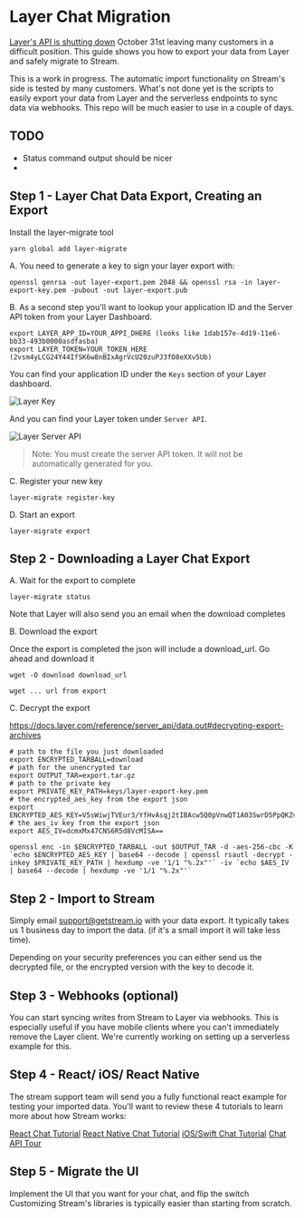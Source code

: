 # Layer Chat Migration

[Layer's API is shutting down](https://getstream.io/blog/layer-shutting-down-all-chat-operations/) October 31st leaving many customers in a difficult position.
This guide shows you how to export your data from Layer and safely migrate to Stream.

This is a work in progress. The automatic import functionality on Stream's side is tested by many customers.
What's not done yet is the scripts to easily export your data from Layer and the serverless endpoints to sync data via webhooks.
This repo will be much easier to use in a couple of days.

## TODO

- Status command output should be nicer
-

## Step 1 - Layer Chat Data Export, Creating an Export

Install the layer-migrate tool

```
yarn global add layer-migrate
```

A. You need to generate a key to sign your layer export with:

```
openssl genrsa -out layer-export.pem 2048 && openssl rsa -in layer-export-key.pem -pubout -out layer-export.pub
```

B. As a second step you'll want to lookup your application ID and the Server API token from your Layer Dashboard.

```
export LAYER_APP_ID=YOUR_APPI_DHERE (looks like 1dab157e-4d19-11e6-bb33-493b0000asdfasba)
export LAYER_TOKEN=YOUR_TOKEN_HERE (2vsm4yLCG24Y44IfSK6w8nBIxAgrVcU20zuPJ3fO8eXXv5Ub)
```

You can find your application ID under the `Keys` section of your Layer dashboard.

![Layer Key](https://i.imgur.com/5wQQvdX.png)

And you can find your Layer token under `Server API`.

![Layer Server API](https://i.imgur.com/lNPcV9T.png)

> Note: You must create the server API token. It will not be automatically generated for you.

C. Register your new key

```
layer-migrate register-key
```

D. Start an export

```
layer-migrate export
```

## Step 2 - Downloading a Layer Chat Export

A. Wait for the export to complete

```
layer-migrate status
```

Note that Layer will also send you an email when the download completes

B. Download the export

Once the export is completed the json will include a download_url.
Go ahead and download it

```
wget -O download download_url
```

```
wget ... url from export
```

C. Decrypt the export

https://docs.layer.com/reference/server_api/data.out#decrypting-export-archives

```
# path to the file you just downloaded
export ENCRYPTED_TARBALL=download
# path for the unencrypted tar
export OUTPUT_TAR=export.tar.gz
# path to the private key
export PRIVATE_KEY_PATH=keys/layer-export-key.pem
# the encrypted_aes_key from the export json
export ENCRYPTED_AES_KEY=V5sWiwjTVEur3/YfHvAsqj2tIBAcw5Q0pVnwQT1A03SwrD5PpQKZv9IlN1wFncVmuk+UWM2ZEJXbDUJRrHZktFvG9TTDL4M39HoFDqQNUD2g6Sof6JMmTAmoohHrVBiKDMxHXftuN+K/xnk0XR6xytPGd44R9NLuOVnOSgYldqQzCGHXIutUSfrbji+SWL3bPOJ72PMWolxoB8kVnFzwaiKn8spMzetw5yOsilwcijQy8PqUsDMz6ExKYvTB7N1tKmUccfSQoLG4jRqTlrgVGWpwp/a/kRDN5gsbGasZqi3zRP0tzcSOpAPH2mjfAc6gbrCLkaWPdtzVw3LWDo6HOQ==
# the aes_iv key from the export json
export AES_IV=dcmxMx47CNS6R5d8VcMISA==

openssl enc -in $ENCRYPTED_TARBALL -out $OUTPUT_TAR -d -aes-256-cbc -K `echo $ENCRYPTED_AES_KEY | base64 --decode | openssl rsautl -decrypt -inkey $PRIVATE_KEY_PATH | hexdump -ve '1/1 "%.2x"'` -iv `echo $AES_IV | base64 --decode | hexdump -ve '1/1 "%.2x"'`
```

## Step 2 - Import to Stream

Simply email support@getstream.io with your data export.
It typically takes us 1 business day to import the data.
(if it's a small import it will take less time).

Depending on your security preferences you can either send us the decrypted file, or the encrypted version with the key to decode it.

## Step 3 - Webhooks (optional)

You can start syncing writes from Stream to Layer via webhooks.
This is especially useful if you have mobile clients where you can't immediately remove the Layer client.
We're currently working on setting up a serverless example for this.

## Step 4 - React/ iOS/ React Native

The stream support team will send you a fully functional react example for testing your imported data.
You'll want to review these 4 tutorials to learn more about how Stream works:

[React Chat Tutorial](https://getstream.io/chat/react-chat/tutorial/)
[React Native Chat Tutorial](https://getstream.io/chat/react-native-chat/tutorial/)
[iOS/Swift Chat Tutorial](https://getstream.io/tutorials/ios-chat/)
[Chat API Tour](https://getstream.io/chat/get_started/)

## Step 5 - Migrate the UI

Implement the UI that you want for your chat, and flip the switch
Customizing Stream's libraries is typically easier than starting from scratch.
